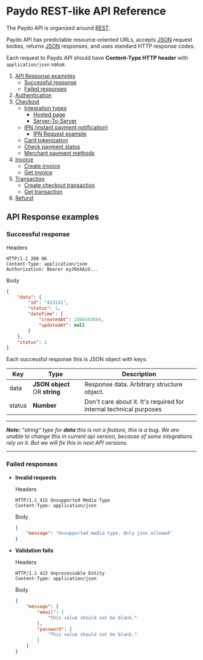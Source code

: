 # Paydo REST-like API Reference

The Paydo API is organized around [REST](http://en.wikipedia.org/wiki/Representational_State_Transfer).

Paydo API has predictable resource-oriented URLs, accepts [JSON](http://www.json.org/) request bodies,
 returns [JSON](http://www.json.org/) responses, and uses standard HTTP response codes.

Each request to Paydo API should have **Content-Type HTTP header** with `application/json` value.

1. [API Response examples](#api-response-examples)
    * [Successful response](#successful-response)
    * [Failed responses](#failed-responses)
1. [Authentication](authentication.md)
1. [Checkout](Checkout/checkout.md)
    * [Integration types](Checkout/checkout.md#integration-types)
        * [Hosted page](Checkout/hostedPage.md)
        * [Server-To-Server](Checkout/serverToServer.md)
    * [IPN (instant payment notification)](Checkout/checkout.md#ipn)
        * [IPN Request example](Checkout/checkout.md#ipn-request-example)
    * [Card tokenization](Checkout/createCardToken.md)
    * [Check payment status](Checkout/checkTransactionStatus.md)
    * [Merchant payment methods](Checkout/getAvailablePaymentMethods.md)
1. [Invoice](Invoice/getInvoice.md)
    * [Create invoice](Invoice/createInvoice.md)
    * [Get invoice](Invoice/getInvoice.md)
1. [Transaction](Transaction/getTransaction.md)
    * [Create checkout transaction](Transaction/createCheckoutTransaction.md)
    * [Get transaction](Transaction/getTransaction.md)
1. [Refund](refund.md)



## API Response examples

### Successful response

Headers
```
HTTP/1.1 200 OK
Content-Type: application/json
Authorization: Bearer eyJ0eXAiO...
```
Body
```json
{
    "data": {
        "id": "423131",
        "status": 1,
        "dateTime": {
            "createdAt": 1566543694,
            "updatedAt": null
        }
    },
    "status": 1
}
```
Each successful response this is JSON object with keys:   

Key       | Type                              | Description                                                        |
----------|-----------------------------------|--------------------------------------------------------------------| 
data      | **JSON object** OR **string**     | Response data. Arbitrary structure object.                         |
status    | **Number**                        | Don't care about it. It's required for internal technical purposes |

----
***Note:** "string" type for **data** this is not a feature, this is a bug.
  We are unable to change this in current api version, because of some integrations rely on it.
  But we will fix this in next API versions.*

----

### Failed responses

* **Invalid requests**
    
    Headers
    ```
    HTTP/1.1 415 Unsupported Media Type
    Content-Type: application/json
    ```
    Body
    ```json
    {
        "message": "Unsupported media type. Only json allowed"
    }
    ```

* **Validation fails**

    Headers
    ```
    HTTP/1.1 422 Unprocessable Entity
    Content-Type: application/json
    ```
    Body
    ```json
    {
        "message": {
            "email": [
                "This value should not be blank."
            ],
            "password": [
                "This value should not be blank."
            ]
        }
    }
    ```

